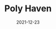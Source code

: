 ---
title: 'Poly Haven'
link: https://polyhaven.com
description: Poly Haven is a curated public asset library for visual effects artists and game designers, providing useful high quality 3D assets in an easily obtainable manner.
content-type: reference
tags: [3D, blender, architecture, tools]
date: 2021-12-23
---